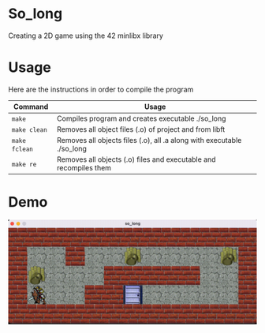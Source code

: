 # So_long

Creating a 2D game using the 42 minlibx library 

# Usage

Here are the instructions in order to compile the program

| Command | Usage |
| --- | --- |
| `make` | Compiles program and creates executable ./so_long
| `make clean` | Removes all object files (.o) of project and from libft
| `make fclean` | Removes all objects files (.o), all .a along with executable ./so_long
| `make re` | Removes all objects (.o) files and executable and recompiles them

# Demo

<img src="images/Demo.gif" width="800"/>


